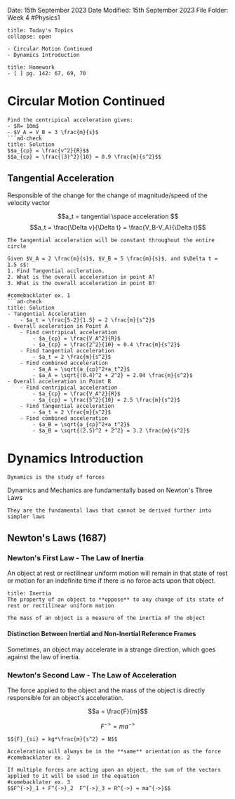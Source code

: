 Date: 15th September 2023
Date Modified: 15th September 2023
File Folder: Week 4
#Physics1

```ad-abstract
title: Today's Topics
collapse: open

- Circular Motion Continued
- Dynamics Introduction

```

```ad-note
title: Homework
- [ ] pg. 142: 67, 69, 70
```

# Circular Motion Continued

```ad-example
Find the centripical acceleration given:
- $R= 10m$
- $V_A = V_B = 3 \frac{m}{s}$
```ad-check
title: Solution
$$a_{cp} = \frac{v^2}{R}$$ 
$$a_{cp} = \frac{(3)^2}{10} = 0.9 \frac{m}{s^2}$$ 
```

## Tangential Acceleration

Responsible of the change  for the change of magnitude/speed of the velocity vector

$$a_t = tangential \space acceleration $$
$$a_t = \frac{\Delta v}{\Delta t} = \frac{V_B-V_A}{\Delta t}$$

```ad-important
The tangential acceleration will be constant throughout the entire circle
```

```ad-example
Given $V_A = 2 \frac{m}{s}$, $V_B = 5 \frac{m}{s}$, and $\Delta t = 1.5 s$:
1. Find Tangential accleration.
2. What is the overall acceleration in point A?
3. What is the overall acceleration in point B?

#comebacklater ex. 1
```ad-check
title: Solution
- Tangential Acceleration
	- $a_t = \frac{5-2}{1.5} = 2 \frac{m}{s^2}$
- Overall aceleration in Point A
	- Find centripical acceleration
		- $a_{cp} = \frac{V_A^2}{R}$
		- $a_{cp} = \frac{2^2}{10} = 0.4 \frac{m}{s^2}$
	- Find tangential acceleration
		- $a_t = 2 \frac{m}{s^2}$
	- Find combined acceleration
		- $a_A = \sqrt{a_{cp}^2+a_t^2}$
		- $a_A = \sqrt{(0.4)^2 + 2^2} = 2.04 \frac{m}{s^2}$
- Overall acceleration in Point B
	- Find centripical acceleration
		- $a_{cp} = \frac{V_A^2}{R}$
		- $a_{cp} = \frac{5^2}{10} = 2.5 \frac{m}{s^2}$
	- Find tangential acceleration
		- $a_t = 2 \frac{m}{s^2}$
	- Find combined acceleration
		- $a_B = \sqrt{a_{cp}^2+a_t^2}$
		- $a_B = \sqrt{(2.5)^2 + 2^2} = 3.2 \frac{m}{s^2}$
```

# Dynamics Introduction

```ad-summary
Dynamics is the study of forces
```

Dynamics and Mechanics are fundamentally based on Newton's Three Laws

```ad-note
They are the fundamental laws that cannot be derived further into simpler laws
```

## Newton's Laws (1687)

### Newton's First Law -  The Law of Inertia

An object at rest or rectilinear uniform motion will remain in that state of rest or motion for an indefinite time if there is no force acts upon that object.

```ad-summary
title: Inertia
The property of an object to **oppose** to any change of its state of rest or rectilinear uniform motion 
```

```ad-important
The mass of an object is a measure of the inertia of the object
```

#### Distinction Between Inertial and Non-Inertial Reference Frames

Sometimes, an object may accelerate in a strange direction, which goes against the law of inertia.


### Newton's Second Law - The Law of Acceleration

The  force applied to the object and the mass of the object is directly responsible for an object's acceleration.

$$a = \frac{F}{m}$$

$$F^{->} = ma^{->}$$

```ad-summary
$${F}_{si} = kg*\frac{m}{s^2} = N$$
```

```ad-note
Acceleration will always be in the **same** orientation as the force
#comebacklater ex. 2
```

```ad-important
If multiple forces are acting upon an object, the sum of the vectors applied to it will be used in the equation
#comebacklater ex. 3
$$F^{->}_1 + F^{->}_2  F^{->}_3 = R^{->} = ma^{->}$$
```

